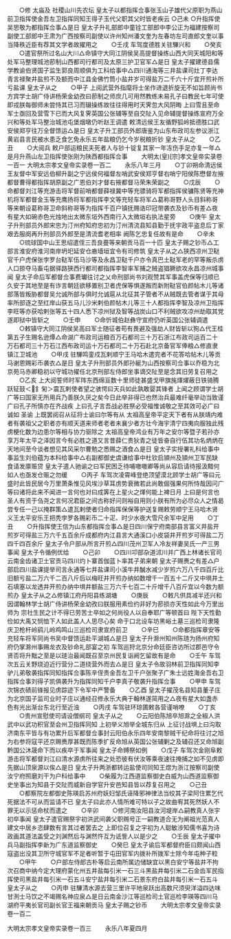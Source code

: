 <!-- { "loadSidebar": true } -->
　　○修  太庙及  社稷山川先农坛  皇太子以都指挥佥事张玉山子雄代父原职为燕山前卫指挥使金吾左卫指挥同知王得子玉代父职其父时皆老疾云
○己未
○升指挥使吴思敬为都指挥佥事△是日  皇太子升礼部郎中童铨工部郎中李公正为福建按察司副使工部郎中王肃为广西按察司副使以许州知州潘文奎为左春坊左司直郎文奎以事当降秩近臣有荐其文学者故擢用之
　　○壬戌  车驾度德胜关驻驆兴和
　　○癸亥
　　○遣官祭所过名山大川△命镇守大同江阴侯吴高提督操练山西大同天城阳和等处军马整理城池莭制山西都司行都司及太原三护卫官军△是日  皇太子擢建德县儒学教谕伯贤国子监生郭良周顺俱为工科给事中△四川通海等三井盐课司灶丁李达青言禄聚井盐煎不及额而中江县金佛竹筒小盐井岁可得盐万二千六十斤宜开煎补所亏盐课  皇太子从之
　　○甲子  上阅武营外指麾将士坐作进退折旋无不如旨顾尚书方宾学士胡广侍讲杨荣金幼孜曰莭制之师庶几可用然教练未易孔子曰教民七年可使即戎朕每御师未尝恃其已习而辍操练故往往得用时天霁忽大风阴晦  上曰雪且至命军士亟回及营雪下已而大风复霁英国公张辅等至自交阯入见命辅提督操练宣府万全兴和等处军马整治城池屯堡烟墩仍听赵王调遣  敕清远侯王友循野狐岭抵德胜口武安侯郑亨往万全督馈运△是日  皇太子升工部员外郎唐鉴为山东布政司左参议浙江黄岩县言民被水患乏食乞免永乐五年盐粮仍乞今岁税粮折钞  皇太子从之
　　○乙丑
　　○大阅兵  敕户部运粮民夫死者人与钞十锭复其家一年冻伤手足亦复一年△是月升燕山左卫指挥使张刚为陕西都指挥佥事
　　大明太(皇)[宗]孝文皇帝实录卷一百一
大明太宗孝文皇帝实录卷一百二
　　永乐八年三月
　　○丁卯朔命清远侯王友督中军安远伯柳升副之宁远侯何福督左哨武安侯郑亨督右哨宁阳侯陈懋督左掖都督曹得都指挥胡原副之广恩伯刘才督右掖都督马荣朱荣副之
　　○戊辰
　　○命都督刘江等充游击将军督前哨都督薛禄冀中等充骠骑将军都指挥侯镛陈贤等充神机将军都督金玉等充鹰扬将军都指挥李文等充轻车将军△葛称哥野人头目斜称哥等来朝设葛称哥卫命斜称哥等为指挥千百户镇抚赐诰印冠带袭衣及钞币有差△夜有星大如碗赤色光烛地出太微东垣外西南行入太微垣右执法星旁
　　○庚午  皇太子升刑部员外郎宋忠为汀州府知府忠初为汀州清流县知县勤于抚宇政平盗息后丁家艰去服阕再升刑部员外郎至是清流耆老相率  阙陈乞忠复任故有是命
　　○辛未
　　○琉球国中山王思绍遣侄三吾良亹等来朝贡马百一十匹  皇太子赐之钞币△工部言淮安府淮河南岸坍圯延安仓廒墙垣宜令有司修筑  皇太子从之△狭西凉州卫鞑官千户虎保张孛罗台鞑军伍马沙等及永昌卫鞑千户亦令真巴土鞑军老的罕等叛杀虏人口掠夺马畜屯据驿路狭西行都司都指挥李智率军捕之贼盗猖獗欲攻永昌凉州城事闻  皇太子命后军都督佥事费瓛往讨之乂命刑部尚书刘观赞其军事盖虎保等归顺已久安于其地至是有诈言朝廷欲移置别卫者虎保等惧遂叛而新附鞑官伯颜帖木儿等诸部落皆叛胁都督吴允诚所部与俱时允诚扈从北征其子管者不从贼既去管者谋于其母率所部逐之至红岸山获五马儿沙米剌伯颜帖木儿等三十人都指挥李智及凉州卫指挥李旺等亦获哈剌张等五十四人悉下凉州狱及智等战炭山口不利贼欲攻凉州劫取其党遂即狱中皆斩之
　　○壬申
　　○命忻城伯赵彝守宣府仍听英国公张辅调遣
　　○敕镇守大同江阴侯吴高曰军士随征者苟有畏避及强劫人财皆斩以狥△代王桂第五子生赐名逊燂△命湖广布政司运粮百万石都司三十万石浙江布政司运百二十万石都司三十万石江西布政司运十万石都司二十万石赴北京备官军俸粮△修直隶镇江卫城池
　　○甲戌  驻驆鸣銮戍瓦剌顺宁王马哈木遣完者不花答哈帖木儿等贡马谢恩赐彩币袭衣△是日  皇太子升刑部员外郎孙綖为山西按察司佥事以乔稳为北京苑马赤卿稳初以守城功擢任北京刑部左侍郎坐事谪交阯至是念其旧劳复召用之
　　○乙亥  上大阅誓师时军阵东西绵亘数十里师徒甚盛戈甲旗旄煇燿蔽日铁骑腾跃钲鼓＜釒匊＞震瓦剌使者望之骇愕曰天兵如此孰敢婴其锋者  上闻之顾谓学士胡广等曰国家无所用兵乃善朕久厌之矣今日此举非得已也然治兵最难纤毫举动当致谨广曰孔子所慎亦在齐战疾  上曰孔子言吾战必胜祭必受福惟诚敬之至其效可必广曰诚如  圣谕  上既罢阅召从征将士谕曰尔等有从  太祖高皇帝平定天下者有从朕靖内难者有袭祖父之职者亦有顺天道来师者老者未襄少者方壮今海宇清宁四夷向服独此残虏梗化数为边患尔等相与协力驱除之  太祖高皇帝鸿业有万年之安尔等暨子若孙亦享万年太平之泽因言今有必胜之道又言昔薛仁贵狄青之徒皆奋自行伍其功名炳炳在天地间至今谈者想见其风采尔曹勉之悉赐之酒食△是日  皇太子实授署礼科给事中事监生刘伯蕴为本科给事中△右副都御史虞谦给事中杜钦启頴州及頴州卫军民缺食请发廪赈贷  皇太子遣人驰谕之曰军民困乏待哺嗷嗷卿等尚从容启请待报汲黯何如人也亟发仓赈之勿缓
　　○丙子  车驾次凌霄峰登绝顶望漠北顾学士胡广等曰元盛时此皆民居今万里萧条惟见风埃沙草耳虏势衰微若此尚敢倔强果何所恃哉因问广等曰诸将此来不闻进一言何也对曰成筭在上星火之煇何能上裨日月  上曰是何言也圣人有资于刍尧之言何况君臣之间古称好问则裕自用则小朕有所为必尽众人之情曷尝专任一己以掩群策△遣瓦剌使者归命指挥保保等护送复赐敕劳顺宁王马哈木贤义王太平安乐王把秃孛罗各赐彩币二十疋、时少水夜大雪尺余军中足用
　　○丁丑
　　○升指挥使王信为山东都指挥佥事△是日四川保宁府南部县言富义井盐开煎岁可得盐三万六千五百余斤成都府内江县言大通溪口小皮袋井开煎岁可得盐二万四千四百余斤  皇太子令户部从所言开煎△四川茂州卫军人冷友祥妻吴氏一产三男事闻  皇太子令循例优给
　　○己卯
　　○四川卭部杂道沭川并广西上林诸长官司云南金齿诸卫土官贡马四川灼卜寨首伽蓝卜率其子弟来朝  皇太子赐赉之有差△户部启四川盐课提举司言永通等七井盐课司小溪牛井醎水减少岁煎六万八千四百斤比旧额亏盐二万六千二百八斤后以梅旺井开煎办纳如数增千一百五十二斤又中埧井土石填塞以龙透井开煎办纳中埧井额盐三万六千七百二十斤增千八百斤宜以今数为额煎办  皇太子从之△修镇江府丹阳县练湖塘
　　○庚辰
　　○敕凡供具减半还兴和因谓翰林学士胡广侍讲杨荣金幼孜曰朕服用素俭约非好为莭损亦天性如此今万里出师为  宗社生民之计不得已劳苦士卒如之何尚役人以自奉耶广等顿首曰  陛下天性勤俭如大禹又悯恤下人如此盖人人思尽心矣  命于口北设车坊黑峪土墓三巡检司隶隆庆卫枪杆岭鹞儿岭鸡鸣山三巡检司隶宣府前卫
　　○辛巳
　　○命都指挥章安等充轻车将军同尚书吴中督馈运赴平湖城△是日  皇太子升滁州知州陈琏为扬州府知府仍掌滁州事赐龙衣及钞命礼部宴之初  车驾巡狩北京分命廷臣咨访所过郡邑守令贤否将升黜之至是以琏治最闻既召至京州民复诣阙乞留故有是命
　　○壬午  车驾次五云关野烧迫近行营分二道绕营外而去△是日  皇太子令故羽林前卫指挥同知李驴儿弟敬袭指挥同知指挥佥事陈辛侄贵金吾左卫千户张聚子广朱士远姓海金吾右卫指挥佥事刘得子凯俱袭升为指挥同知千户李真子敬袭升指挥佥事
　　○甲申  车驾次锦衣碛前锋报见虏踪迹下令军中严警备
　　○乙酉  皇太子擢茂名县知县董子庄为北京国子监司业时子庄以通经召修永乐大典于翰林遂简用之△夜有星大如盏赤色有光出渐台东北行至近浊
　　○丙戌  车驾驻环琼圃敕各营谨哨嘹
　　○丁亥
　　○贵州宣慰使司请设僧纲司  皇太子从之
　　○云阳伯陈旭卒旭滁之全椒人洪武中以武功积官至会州卫指挥同知  上初举义旭举全城东归从  上征讨战埧上曰沟取济南东平皆与有功累升后军都督佥事封云阳伯永乐四年安南黎贼干纪命将往讨之旭为右参将寇平还京赐赉厚甚既而陈季扩反命旭从英国公张辅剿之及辅召还又命旭副黔国公沐晟命下而以疾卒于军事闻  皇太子命赙祭如例
　　○戊子  车驾次金刚阜敕游击将军都督刘江曰清水源虏所往来之处恐彼有伏汝等乘夜速往掩捕之如不见虏即先据山顶泉源以俟△是日  皇太子升两浙都转运盐使司同知王煜为浙江按察司副使汝宁府照磨刘干为户科给事中
　　○柴履为江西道监察御史白威为山西道监察御史坐事出为知县于交阯而威新自学官升安邑知县皆以荐复召用之
　　○己丑
　　○都察院左都御史陈瑛启苏州府妖妇邹氏诬降邪神律法当绞其子梁阿住累乞代死据法不可从而监请不已  皇太子曰此亦人情所难可特以子之故曲宥其死然妖人不罪无以示惩命杖而遣之
　　○辛卯
　　○修河南汝阳县汝河堤岸△嗣教真人张宇初卒事闻  皇太子遣官赐祭宇初洪武间袭父职赐号正一嗣教道合无为阐祖光范真人建文中居乡恣肆数有言其过者罢去之  上即位召复之宇初为人聪敏涉知儒书喜为诗政画其道法盖受之刘渊然后与渊然忤互为诋訾人以是少之
　　○壬辰  皇太子擢中兵马副指挥李新为广东道监察御史
　　○癸巳  皇太子谕后军都督府臣曰颇闻山西寇盗出没其卫所守城官军不足者听暂于屯田官军内拨补所拨军士除今年屯种子粒
　　○甲午
　　○户部左侍郎古朴等启云南所属边储缺宜以黑白安宁等盐井不拘次召商中纳今定大理府蒙化州五井盐每引米一石三斗黑盐井每引米二石金齿军民指挥使司黑盐井每引米一石五斗安宁盐井每引米二石景东府白盐井每引米一石五斗  皇太子从之
　　○丙申  驻驆清水源去营三里许平地泉跃出高数尺须臾洋溢四达味甘洌士马饮之不竭赐名神应泉△是日云南金沙江等巡检司土官巡检李瑛等四川马湖府平夷长官司副长官王福来朝贡马  皇太子赐之钞币
　　大明太宗孝文皇帝实录卷一百二


大明太宗孝文皇帝实录卷一百三
　　永乐八年夏四月
